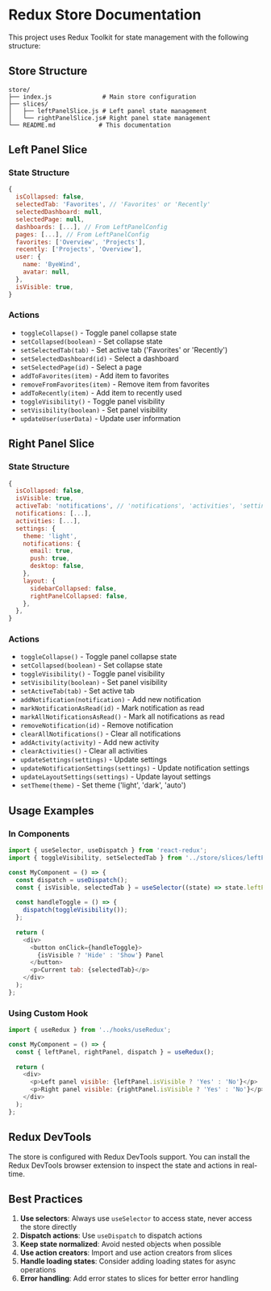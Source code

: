 # Redux Store Documentation

This project uses Redux Toolkit for state management with the following structure:

## Store Structure

```
store/
├── index.js              # Main store configuration
├── slices/
│   ├── leftPanelSlice.js # Left panel state management
│   └── rightPanelSlice.js# Right panel state management
└── README.md            # This documentation
```

## Left Panel Slice

### State Structure
```javascript
{
  isCollapsed: false,
  selectedTab: 'Favorites', // 'Favorites' or 'Recently'
  selectedDashboard: null,
  selectedPage: null,
  dashboards: [...], // From LeftPanelConfig
  pages: [...], // From LeftPanelConfig
  favorites: ['Overview', 'Projects'],
  recently: ['Projects', 'Overview'],
  user: {
    name: 'ByeWind',
    avatar: null,
  },
  isVisible: true,
}
```

### Actions
- `toggleCollapse()` - Toggle panel collapse state
- `setCollapsed(boolean)` - Set collapse state
- `setSelectedTab(tab)` - Set active tab ('Favorites' or 'Recently')
- `setSelectedDashboard(id)` - Select a dashboard
- `setSelectedPage(id)` - Select a page
- `addToFavorites(item)` - Add item to favorites
- `removeFromFavorites(item)` - Remove item from favorites
- `addToRecently(item)` - Add item to recently used
- `toggleVisibility()` - Toggle panel visibility
- `setVisibility(boolean)` - Set panel visibility
- `updateUser(userData)` - Update user information

## Right Panel Slice

### State Structure
```javascript
{
  isCollapsed: false,
  isVisible: true,
  activeTab: 'notifications', // 'notifications', 'activities', 'settings'
  notifications: [...],
  activities: [...],
  settings: {
    theme: 'light',
    notifications: {
      email: true,
      push: true,
      desktop: false,
    },
    layout: {
      sidebarCollapsed: false,
      rightPanelCollapsed: false,
    },
  },
}
```

### Actions
- `toggleCollapse()` - Toggle panel collapse state
- `setCollapsed(boolean)` - Set collapse state
- `toggleVisibility()` - Toggle panel visibility
- `setVisibility(boolean)` - Set panel visibility
- `setActiveTab(tab)` - Set active tab
- `addNotification(notification)` - Add new notification
- `markNotificationAsRead(id)` - Mark notification as read
- `markAllNotificationsAsRead()` - Mark all notifications as read
- `removeNotification(id)` - Remove notification
- `clearAllNotifications()` - Clear all notifications
- `addActivity(activity)` - Add new activity
- `clearActivities()` - Clear all activities
- `updateSettings(settings)` - Update settings
- `updateNotificationSettings(settings)` - Update notification settings
- `updateLayoutSettings(settings)` - Update layout settings
- `setTheme(theme)` - Set theme ('light', 'dark', 'auto')

## Usage Examples

### In Components
```javascript
import { useSelector, useDispatch } from 'react-redux';
import { toggleVisibility, setSelectedTab } from '../store/slices/leftPanelSlice';

const MyComponent = () => {
  const dispatch = useDispatch();
  const { isVisible, selectedTab } = useSelector((state) => state.leftPanel);
  
  const handleToggle = () => {
    dispatch(toggleVisibility());
  };
  
  return (
    <div>
      <button onClick={handleToggle}>
        {isVisible ? 'Hide' : 'Show'} Panel
      </button>
      <p>Current tab: {selectedTab}</p>
    </div>
  );
};
```

### Using Custom Hook
```javascript
import { useRedux } from '../hooks/useRedux';

const MyComponent = () => {
  const { leftPanel, rightPanel, dispatch } = useRedux();
  
  return (
    <div>
      <p>Left panel visible: {leftPanel.isVisible ? 'Yes' : 'No'}</p>
      <p>Right panel visible: {rightPanel.isVisible ? 'Yes' : 'No'}</p>
    </div>
  );
};
```

## Redux DevTools

The store is configured with Redux DevTools support. You can install the Redux DevTools browser extension to inspect the state and actions in real-time.

## Best Practices

1. **Use selectors**: Always use `useSelector` to access state, never access the store directly
2. **Dispatch actions**: Use `useDispatch` to dispatch actions
3. **Keep state normalized**: Avoid nested objects when possible
4. **Use action creators**: Import and use action creators from slices
5. **Handle loading states**: Consider adding loading states for async operations
6. **Error handling**: Add error states to slices for better error handling

